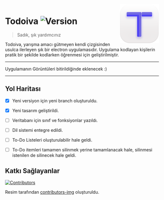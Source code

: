 <img src="todoiva-logo.png" align="right" />

# Todoiva ![Version](https://img.shields.io/badge/1.2%20B-brightgreen) 
> Sadık, şık yardımcınız

Todoiva, yarışma amacı gütmeyen kendi çizgisinden usulca ilerleyen şık bir electron uygulamasıdır. Uygulama kodlayan kişilerin pratik bir şekilde kodlarken öğrenmesi için geliştirilmiştir. 

---

Uygulamanın Görüntüleri bitirildiğinde eklenecek :)

---


## Yol Haritası

- [x] Yeni versiyon için yeni branch oluşturuldu.

- [x] Yeni tasarım geliştirildi.

- [ ] Veritabanı için sınıf ve fonksiyonlar yazıldı.

- [ ] Dil sistemi entegre edildi.

- [ ] To-Do Listeleri oluşturulabilir hale geldi.

- [ ] To-Do itemleri tamamen silinmek yerine tamamlanacak hale, silinmesi istenilen de silinecek hale geldi.

## Katkı Sağlayanlar
[![Contributors](https://contrib.rocks/image?repo=merchizm/Todoiva)](https://github.com/merchizm/Todoiva/graphs/contributors)

Resim tarafından [contributors-img](https://contrib.rocks) oluşturuldu.

